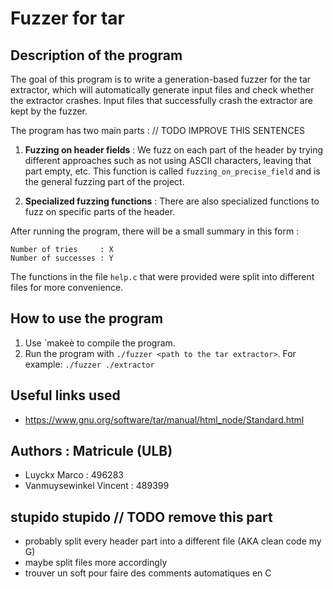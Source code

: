# Fuzzer for tar

## Description of the program

The goal of this program is to write a generation-based fuzzer for the tar extractor, which will automatically generate input files and check whether the extractor crashes. Input files that successfully crash the extractor are kept by the fuzzer.

The program has two main parts : // TODO IMPROVE THIS SENTENCES

1) **Fuzzing on header fields** : We fuzz on each part of the header by trying different approaches such as not using ASCII characters, leaving that part empty, etc. This function is called `fuzzing_on_precise_field` and is the general fuzzing part of the project.

1) **Specialized fuzzing functions** : There are also specialized functions to fuzz on specific parts of the header.

After running the program, there will be a small summary in this form : 
```
Number of tries     : X
Number of successes : Y
```
The functions in the file `help.c` that were provided were split into different files for more convenience.

## How to use the program

1) Use `makeè to compile the program.
2) Run the program with `./fuzzer <path to the tar extractor>`. For example: `./fuzzer ./extractor`

## Useful links used
- https://www.gnu.org/software/tar/manual/html_node/Standard.html

## Authors : Matricule (ULB)
- Luyckx Marco : 496283
- Vanmuysewinkel Vincent : 489399

## stupido stupido // TODO remove this part
- probably split every header part into a different file (AKA clean code my G)
- maybe split files more accordingly
- trouver un soft pour faire des comments automatiques en C
